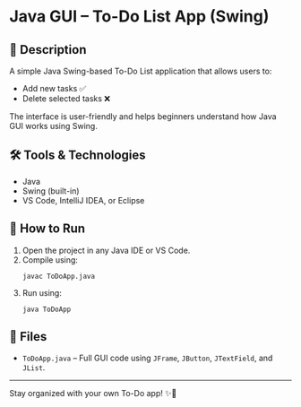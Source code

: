 # Java GUI – To-Do List App (Swing)

## 📌 Description
A simple Java Swing-based To-Do List application that allows users to:
- Add new tasks ✅
- Delete selected tasks ❌

The interface is user-friendly and helps beginners understand how Java GUI works using Swing.

## 🛠 Tools & Technologies
- Java
- Swing (built-in)
- VS Code, IntelliJ IDEA, or Eclipse

## 📂 How to Run
1. Open the project in any Java IDE or VS Code.
2. Compile using:
   ```
   javac ToDoApp.java
   ```
3. Run using:
   ```
   java ToDoApp
   ```

## 📁 Files
- `ToDoApp.java` – Full GUI code using `JFrame`, `JButton`, `JTextField`, and `JList`.

---

Stay organized with your own To-Do app! ✨📝